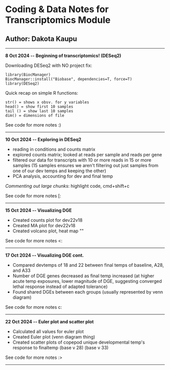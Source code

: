 # Coding & Data Notes for Transcriptomics Module

## Author: Dakota Kaupu

------------------------------------------------------------------------

**8 Oct 2024 -- Beginning of transcriptomics! (DESeq2)**

Downloading DESeq2 with NO project fix:

```         
library(BiocManager)
BiocManager::install("Biobase", dependencies=T, force=T)
library(DESeq2)
```

Quick recap on simple R functions:

```         
str() = shows x obsv. for y variables
head() = show first 10 samples
tail () = show last 10 samples
dim() = dimensions of file
```

See code for more notes :)

------------------------------------------------------------------------

**10 Oct 2024 -- Exploring in DESeq2**

-   reading in conditions and counts matrix
-   explored counts matrix; looked at reads per sample and reads per gene
-   filtered our data for transcripts with 10 or more reads in 15 or more samples (15 samples ensures we aren't filtering out just samples from one of our dev temps and keeping the other)
-   PCA analysis, accounting for dev and final temp

*Commenting out large chunks*: highlight code, cmd+shift+c

See code for more notes [:

------------------------------------------------------------------------

**15 Oct 2024 -- Visualizing DGE**

-   Created counts plot for dev22v18
-   Created MA plot for dev22v18
-   Created volcano plot, heat map ""

See code for more notes <:

------------------------------------------------------------------------

**17 Oct 2024 -- Visualizing DGE cont.**

-   Compared devtemps of 18 and 22 between final temps of baseline, A28, and A33
-   Number of DGE genes decreased as final temp increased (at higher acute temp exposures, lower magnitude of DGE, suggesting converged lethal response instead of adapted tolerance)
-   Found shared DGEs between each groups (usually represented by venn diagram)

See code for more notes c:

------------------------------------------------------------------------

**22 Oct 2024 -- Euler plot and scatter plot**

-   Calculated all values for euler plot
-   Created Euler plot (venn diagram thing)
-   Created scatter plots of copepod unique developmental temp's response to finaltemp (base v 28) (base v 33)

See code for more notes :>

------------------------------------------------------------------------
